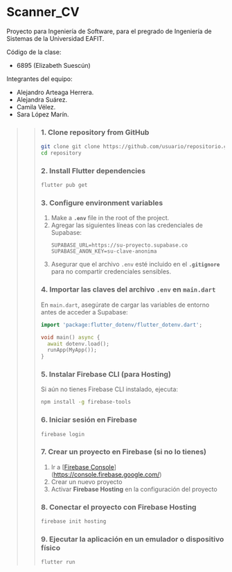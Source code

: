 # Scanner_CV
Proyecto para Ingeniería de Software, para el pregrado de Ingeniería de Sistemas de la Universidad EAFIT. 

Código de la clase:
- 6895 (Elizabeth Suescún)

Integrantes del equipo: 
- Alejandro Arteaga Herrera.
- Alejandra Suárez.
- Camila Vélez.
- Sara López Marín.

> > ### **1. Clone repository from GitHub**  
> > ```sh
> > git clone git clone https://github.com/usuario/repositorio.git
> > cd repository
> > ```
> > 
> > ### **2. Install Flutter dependencies**  
> > ```sh
> > flutter pub get
> > ```
> > 
> > ### **3. Configure environment variables**  
> > 1. Make a **`.env`** file in the root of the project.  
> > 2. Agregar las siguientes líneas con las credenciales de Supabase:  
> >    ```env
> >    SUPABASE_URL=https://su-proyecto.supabase.co
> >    SUPABASE_ANON_KEY=su-clave-anonima
> >    ```
> > 3. Asegurar que el archivo `.env` esté incluido en el **`.gitignore`** para no compartir credenciales sensibles.  
> > 
> > ### **4. Importar las claves del archivo `.env` en `main.dart`**  
> > En `main.dart`, asegúrate de cargar las variables de entorno antes de acceder a Supabase:  
> > ```dart
> > import 'package:flutter_dotenv/flutter_dotenv.dart';
> > 
> > void main() async {
> >   await dotenv.load();
> >   runApp(MyApp());
> > }
> > ```
> > 
> > ### **5. Instalar Firebase CLI (para Hosting)**  
> > Si aún no tienes Firebase CLI instalado, ejecuta:  
> > ```sh
> > npm install -g firebase-tools
> > ```
> > 
> > ### **6. Iniciar sesión en Firebase**  
> > ```sh
> > firebase login
> > ```
> > 
> > ### **7. Crear un proyecto en Firebase (si no lo tienes)**  
> > 1. Ir a [[Firebase Console](https://console.firebase.google.com/)](https://console.firebase.google.com/)  
> > 2. Crear un nuevo proyecto  
> > 3. Activar **Firebase Hosting** en la configuración del proyecto  
> > 
> > ### **8. Conectar el proyecto con Firebase Hosting**  
> > ```sh
> > firebase init hosting
> > ```
> > 
> > ### **9. Ejecutar la aplicación en un emulador o dispositivo físico**  
> > ```sh
> > flutter run
> > ```


